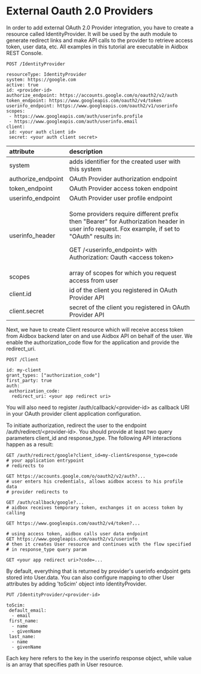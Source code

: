 # External Oauth 2.0 Providers

In order to add external OAuth 2.0 Provider integration, you have to create a resource called IdentityProvider. It will be used by the auth module to generate redirect links and make API calls to the provider to retrieve access token, user data, etc. All examples in this tutorial are executable in Aidbox REST Console.

```text
POST /IdentityProvider

resourceType: IdentityProvider
system: https://google.com
active: true
id: <provider-id>
authorize_endpoint: https://accounts.google.com/o/oauth2/v2/auth
token_endpoint: https://www.googleapis.com/oauth2/v4/token
userinfo_endpoint: https://www.googleapis.com/oauth2/v1/userinfo
scopes:
 - https://www.googleapis.com/auth/userinfo.profile
 - https://www.googleapis.com/auth/userinfo.email
client:
 id: <your auth client id>
 secret: <your auth client secret>
```

<table>
  <thead>
    <tr>
      <th style="text-align:left">attribute</th>
      <th style="text-align:left">description</th>
    </tr>
  </thead>
  <tbody>
    <tr>
      <td style="text-align:left">system</td>
      <td style="text-align:left">adds identifier for the created user with this system</td>
    </tr>
    <tr>
      <td style="text-align:left">authorize_endpoint</td>
      <td style="text-align:left">OAuth Provider authorization endpoint</td>
    </tr>
    <tr>
      <td style="text-align:left">token_endpoint</td>
      <td style="text-align:left">OAuth Provider access token endpoint</td>
    </tr>
    <tr>
      <td style="text-align:left">userinfo_endpoint</td>
      <td style="text-align:left">OAuth Provider user profile endpoint</td>
    </tr>
    <tr>
      <td style="text-align:left">userinfo_header</td>
      <td style="text-align:left">
        <p>Some providers require different prefix then &quot;Bearer&quot; for Authorization
          header in user info request. Fox example, if set to &quot;OAuth&quot; results
          in:</p>
        <p>GET /&lt;userinfo_endpoint&gt; with Authorization: Oauth &lt;access token&gt;</p>
      </td>
    </tr>
    <tr>
      <td style="text-align:left">scopes</td>
      <td style="text-align:left">array of scopes for which you request access from user</td>
    </tr>
    <tr>
      <td style="text-align:left">client.id</td>
      <td style="text-align:left">id of the client you registered in OAuth Provider API</td>
    </tr>
    <tr>
      <td style="text-align:left">client.secret</td>
      <td style="text-align:left">secret of the client you registered in OAuth Provider API</td>
    </tr>
  </tbody>
</table>

Next, we have to create Client resource which will receive access token from Aidbox backend later on and use Aidbox API on behalf of the user. We enable the authorization\_code flow for the application and provide the redirect\_uri. 

```text
POST /Client

id: my-client
grant_types: ["authorization_code"]
first_party: true
auth:
 authorization_code:
  redirect_uri: <your app redirect uri>
```

You will also need to register /auth/callback/&lt;provider-id&gt; as callback URI in your OAuth provider client application configuration. 

To initiate authorization, redirect the user to the endpoint /auth/redirect/&lt;provider-id&gt;. You should provide at least two query parameters client\_id and response\_type. The following API interactions happen as a result:

```text
GET /auth/redirect/google?client_id=my-client&response_type=code
# your application entrypoint
# redirects to

GET https://accounts.google.com/o/oauth2/v2/auth?...
# user enters his credentials, allows aidbox access to his profile data
# provider redirects to

GET /auth/callback/google?...
# aidbox receives temporary token, exchanges it on access token by calling

GET https://www.googleapis.com/oauth2/v4/token?...

# using access token, aidbox calls user data endpoint
GET https://www.googleapis.com/oauth2/v1/userinfo
# then it creates User resource and continues with the flow specified
# in response_type query param

GET <your app redirect uri>?code=...

```

By default, everything that is returned by provider's userinfo endpoint gets stored into User.data. You can also configure mapping to other User attributes by adding 'toScim' object into IdentityProvider.

```text
PUT /IdentityProvider/<provider-id>

toScim:
 default_email:
  - email
 first_name:
  - name
  - givenName
 last_name:
  - name
  - givenName
```

Each key here refers to the key in the userinfo response object, while value is an array that specifies path in User resource.


